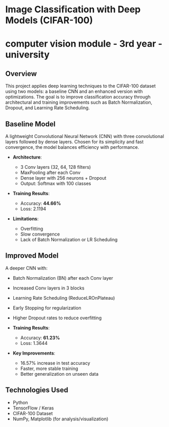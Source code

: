 # Image Classification with Deep Models (CIFAR-100)
# computer vision module - 3rd year - university

## Overview
This project applies deep learning techniques to the CIFAR-100 dataset using two models: a baseline CNN and an enhanced version with optimizations. The goal is to improve classification accuracy through architectural and training improvements such as Batch Normalization, Dropout, and Learning Rate Scheduling.

## Baseline Model
A lightweight Convolutional Neural Network (CNN) with three convolutional layers followed by dense layers. Chosen for its simplicity and fast convergence, the model balances efficiency with performance.

- **Architecture**:
  - 3 Conv layers (32, 64, 128 filters)
  - MaxPooling after each Conv
  - Dense layer with 256 neurons + Dropout
  - Output: Softmax with 100 classes

- **Training Results**:
  - Accuracy: **44.66%**
  - Loss: 2.1194

- **Limitations**:
  - Overfitting
  - Slow convergence
  - Lack of Batch Normalization or LR Scheduling

## Improved Model
A deeper CNN with:
- Batch Normalization (BN) after each Conv layer
- Increased Conv layers in 3 blocks
- Learning Rate Scheduling (ReduceLROnPlateau)
- Early Stopping for regularization
- Higher Dropout rates to reduce overfitting

- **Training Results**:
  - Accuracy: **61.23%**
  - Loss: 1.3644

- **Key Improvements**:
  - 16.57% increase in test accuracy
  - Faster, more stable training
  - Better generalization on unseen data

## Technologies Used
- Python
- TensorFlow / Keras
- CIFAR-100 Dataset
- NumPy, Matplotlib (for analysis/visualization)

